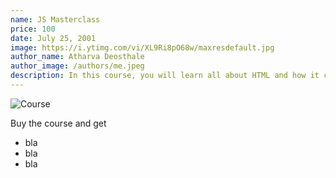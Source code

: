 ```yaml
---
name: JS Masterclass
price: 100
date: July 25, 2001
image: https://i.ytimg.com/vi/XL9Ri8pO68w/maxresdefault.jpg
author_name: Atharva Deosthale
author_image: /authors/me.jpeg
description: In this course, you will learn all about HTML and how it can be useful to you. I can assure you, once you have completed the course, you will be able to use HTML in your projects without any problems and get the basics of HTML cleared
---
```


![Course](https://i.ytimg.com/vi/XL9Ri8pO68w/maxresdefault.jpg)

Buy the course and get

- bla
- bla
- bla
